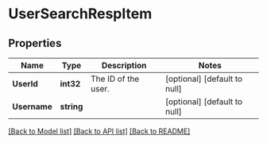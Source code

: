 # UserSearchRespItem

## Properties
Name | Type | Description | Notes
------------ | ------------- | ------------- | -------------
**UserId** | **int32** | The ID of the user. | [optional] [default to null]
**Username** | **string** |  | [optional] [default to null]

[[Back to Model list]](../README.md#documentation-for-models) [[Back to API list]](../README.md#documentation-for-api-endpoints) [[Back to README]](../README.md)


